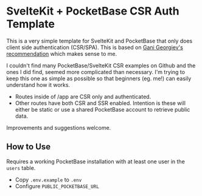 # SvelteKit + PocketBase CSR Auth Template

This is a very simple template for SvelteKit and PocketBase that only does client side authentication (CSR/SPA). This is based on [Gani Georgiev's recommendation](https://github.com/pocketbase/pocketbase/discussions/3574#discussioncomment-7345956) which makes sense to me.

I couldn't find many PocketBase/SvelteKit CSR examples on Github and the ones I did find, seemed more complicated than necessary. I'm trying to keep this one as simple as possible so that beginners (eg. me!) can easily understand how it works.

- Routes inside of /app are CSR only and authenticated.
- Other routes have both CSR and SSR enabled. Intention is these will either be static or use a shared PocketBase account to retrieve public data.

Improvements and suggestions welcome.

## How to Use

Requires a working PocketBase installation with at least one user in the `users` table.

- Copy `.env.example` to `.env`
- Configure `PUBLIC_POCKETBASE_URL` 
